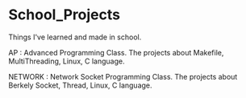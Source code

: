 # School_Projects
Things I've learned and made in school.

AP : Advanced Programming Class. The projects about Makefile, MultiThreading, Linux, C language.

NETWORK : Network Socket Programming Class. The projects about Berkely Socket, Thread, Linux, C language.

